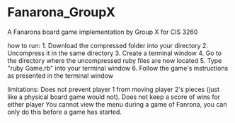 # Fanarona_GroupX
A Fanarona board game implementation by Group X for CIS 3260 

how to run: 
    1. Download the compressed folder into your directory 
    2. Uncompress it in the same directory
    3. Create a terminal window
    4. Go to the directory where the uncompressed ruby files are now located
    5. Type "ruby Game.rb" into your terminal window
    6. Follow the game's instructions as presented in the terminal window

limitations:
    Does not prevent player 1 from moving player 2's pieces (just like
    a physical board game would not).
    Does not keep a score of wins for either player
    You cannot view the menu during a game of Fanrona, you can only do this
        before a game has started.
    
